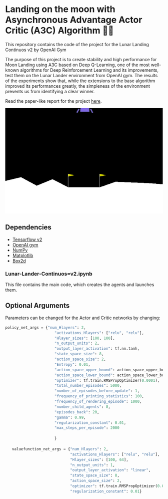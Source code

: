 # Landing on the moon with Asynchronous Advantage Actor Critic (A3C) Algorithm :rocket::moon: #
This repository contains the code of the project for the Lunar Landing Continuos v2 by OpenAI Gym

The purpose of this project is to create stability and high performance for Moon Landing using A3C based on Deep Q-Learning, one of the most well-known algorithms for Deep Reinforcement Learning and its improvements, test them on the Lunar Lander environment from OpenAI gym. The results of the experiments show that, while the extensions to the base algorithm improved its performances greatly, the simpleness of the environment prevents us from identifying a clear winner.

Read the paper-like report for the project [here](https://github.com/gnpaone/Lunar-Landing/blob/main/minipaper.pdf).

![agent perfomance after training](./img/test_performance.gif "Agent performance after training")

## Dependencies ##
- [Tensorflow v2](https://tensorflow.org)
- [OpenAI gym](https://gym.openai.com/)
- [NumPy](https://numpy.org/) 
- [Matplotlib](https://matplotlib.org/)
- [Box2d](https://box2d.org/)

### Lunar-Lander-Continuos=v2.ipynb ###
This file contains the main code, which creates the agents and launches them.

## Optional Arguments ##
Parameters can be changed for the Actor and Critic networks by changing:

 ```python
 policy_net_args = {"num_Hlayers": 2,
                       "activations_Hlayers": ["relu", "relu"],
                       "Hlayer_sizes": [100, 100],
                       "n_output_units": 2,
                       "output_layer_activation": tf.nn.tanh,
                       "state_space_size": 8,
                       "action_space_size": 2,
                       "Entropy": 0.01,
                       "action_space_upper_bound": action_space_upper_bound,
                       "action_space_lower_bound": action_space_lower_bound,
                       "optimizer": tf.train.RMSPropOptimizer(0.0001),
                       "total_number_episodes": 5000,
                       "number_of_episodes_before_update": 1,
                       "frequency_of_printing_statistics": 100,
                       "frequency_of_rendering_episode": 1000,
                       "number_child_agents": 8,
                       "episodes_back": 20,
                       "gamma": 0.99,
                       "regularization_constant": 0.01,
                       "max_steps_per_episode": 2000

                       }

    valuefunction_net_args = {"num_Hlayers": 2,
                              "activations_Hlayers": ["relu", "relu"],
                              "Hlayer_sizes": [100, 64],
                              "n_output_units": 1,
                              "output_layer_activation": "linear",
                              "state_space_size": 8,
                              "action_space_size": 2,
                              "optimizer": tf.train.RMSPropOptimizer(0.01),
                              "regularization_constant": 0.01}

````
